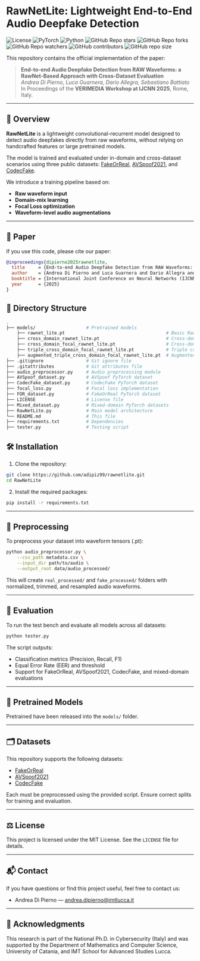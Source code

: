 # RawNetLite: Lightweight End-to-End Audio Deepfake Detection

![License](https://img.shields.io/badge/license-MIT-blue.svg)
![PyTorch](https://img.shields.io/badge/framework-pytorch-yellow.svg)
![Python](https://img.shields.io/badge/python-3.10%2B-blue.svg)
![GitHub Repo stars](https://img.shields.io/github/stars/adipiz99/RawNetLite)
![GitHub Repo forks](https://img.shields.io/github/forks/adipiz99/RawNetLite)
![GitHub Repo watchers](https://img.shields.io/github/watchers/adipiz99/RawNetLite)
![GitHub contributors](https://img.shields.io/github/contributors/adipiz99/RawNetLite)
![GitHub repo size](https://img.shields.io/github/repo-size/adipiz99/RawNetLite)

This repository contains the official implementation of the paper:

> **End-to-end Audio Deepfake Detection from RAW Waveforms: a RawNet-Based Approach with Cross-Dataset Evaluation**  
> *Andrea Di Pierno, Luca Guarnera, Dario Allegra, Sebastiano Battiato*  
> In Proceedings of the **VERIMEDIA Workshop at IJCNN 2025**, Rome, Italy.

---

## 🧠 Overview

**RawNetLite** is a lightweight convolutional-recurrent model designed to detect audio deepfakes directly from raw waveforms, without relying on handcrafted features or large pretrained models.

The model is trained and evaluated under in-domain and cross-dataset scenarios using three public datasets: [FakeOrReal](https://www.kaggle.com/datasets/mohammedabdeldayem/the-fake-or-real-dataset), [AVSpoof2021](https://www.asvspoof.org/index2021.html), and [CodecFake](https://github.com/roger-tseng/CodecFake).

We introduce a training pipeline based on:

- **Raw waveform input**
- **Domain-mix learning**
- **Focal Loss optimization**
- **Waveform-level audio augmentations**

---

## 📄 Paper

If you use this code, please cite our paper:

```bibtex
@inproceedings{dipierno2025rawnetlite,
  title     = {End-to-end Audio Deepfake Detection from RAW Waveforms: a RawNet-Based Approach with Cross-Dataset Evaluation},
  author    = {Andrea Di Pierno and Luca Guarnera and Dario Allegra and Sebastiano Battiato},
  booktitle = {International Joint Conference on Neural Networks (IJCNN) - VERIMEDIA Workshop},
  year      = {2025}
}
```
## 📂 Directory Structure
```bash
.
├── models/                   # Pretrained models
    ├── rawnet_lite.pt                                      # Basic RawNetLite model
    ├── cross_domain_rawnet_lite.pt                         # Cross-domain RawNetLite model
    ├── cross_domain_focal_rawnet_lite.pt                   # Cross-domain RawNetLite with Focal Loss
    ├── triple_cross_domain_focal_rawnet_lite.pt            # Triple cross-domain RawNetLite with Focal Loss
    ├── augmented_triple_cross_domain_focal_rawnet_lite.pt  # Augmented triple cross-domain RawNetLite with Focal Loss
├── .gitignore                # Git ignore file
├── .gitattributes            # Git attributes file
├── audio_preprocessor.py     # Audio preprocessing module
├── AVSpoof_dataset.py        # AVSpoof PyTorch dataset
├── CodecFake_dataset.py      # CodecFake PyTorch dataset
├── focal_loss.py             # Focal loss implementation
├── FOR_dataset.py            # FakeOrReal PyTorch dataset
├── LICENSE                   # License file
├── Mixed_dataset.py          # Mixed-domain PyTorch datasets
├── RawNetLite.py             # Main model architecture
└── README.md                 # This file
├── requirements.txt          # Dependencies
├── tester.py                 # Testing script
```
## 🛠 Installation
1. Clone the repository:

```bash
git clone https://github.com/adipiz99/rawnetlite.git
cd RawNetLite
```
2. Install the required packages:

```bash
pip install -r requirements.txt
```
---

## 🔁 Preprocessing

To preprocess your dataset into waveform tensors (.pt):

```bash
python audio_preprocessor.py \
    --csv_path metadata.csv \
    --input_dir path/to/audio \
    --output_root data/audio_processed/
```

This will create `real_processed/` and `fake_processed/` folders with normalized, trimmed, and resampled audio waveforms.

---

## 🧪 Evaluation

To run the test bench and evaluate all models across all datasets:

```bash
python tester.py
```

The script outputs:
- Classification metrics (Precision, Recall, F1)
- Equal Error Rate (EER) and threshold
- Support for FakeOrReal, AVSpoof2021, CodecFake, and mixed-domain evaluations

---

## 🎯 Pretrained Models

Pretrained have been released into the `models/` folder.

---

## 🗂 Datasets

This repository supports the following datasets:
- [FakeOrReal](https://www.kaggle.com/datasets/mohammedabdeldayem/the-fake-or-real-dataset)
- [AVSpoof2021](https://www.asvspoof.org/index2021.html)
- [CodecFake](https://github.com/roger-tseng/CodecFake)

Each must be preprocessed using the provided script. Ensure correct splits for training and evaluation.

---

## ⚖ License

This project is licensed under the MIT License. See the `LICENSE` file for details.

---

## 📬 Contact

If you have questions or find this project useful, feel free to contact us:

- Andrea Di Pierno — [andrea.dipierno@imtlucca.it](mailto:andrea.dipierno@imtlucca.it)

---

## 📌 Acknowledgments

This research is part of the National Ph.D. in Cybersecurity (Italy) and was supported by the Department of Mathematics and Computer Science, University of Catania, and IMT School for Advanced Studies Lucca.